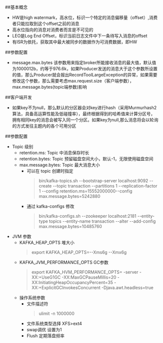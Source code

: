 ##基本概念
 - HW是high watermark，高水位，标识一个特定的消息偏移量（offset）,消费者只能拉取到这个offset之前的消息
 - 高水位指向的消息对消费者而言是不可见的
 - LEO是Log End Offset，标识当前日志文件中下一条待写入消息的offset
 - 有ISR为依托，获取其中最大被同步的数据作为可消费数据，即HW
    
##参数配置
 - message.max.bytes
        该参数用来指定broker所能接收消息的最大值，默认值为1000012b，约等于976.6k，如果Producer发送的消息大于这个参数所设置的值，那么Producer就会报出RecordToolLargeException的异常，如果需要修改这个参数，那么需要考虑max.request.size（客户端参数），max.message.bytes(topic端参数)影响
    
##客户端开发
 - 如果key不为null，那么默认的分区器会对key进行hash（采用Murmurhash2算法，具备高运算性能及低碰撞率），最终根据得到的哈希值来计算分区号，拥有相同key的消息会被写入同一个分区。如果key为null,那么消息将会以轮询的方式发往主题内的各个可用分区
    
##参数配置
 - Topic 级别
   + retention.ms: Topic 中消息保存时长
   + retention.bytes: Topic 预留磁盘空间大小，默认-1，无限使用磁盘空间
   + max.message.bytes: Topic 最大消息大小
     - 可以在 topic 创建时指定
        > bin/kafka-topics.sh --bootstrap-server localhost:9092 --create --topic transaction --partitions 1 --replication-factor 1 --config retention.ms=15552000000--config max.message.bytes=5242880
     - 通过 kafka-configs 修改
        > bin/kafka-configs.sh --zookeeper localhost:2181 --entity-type topics --entity-name transaction --alter --add-config max.message.bytes=10485760
 - JVM 参数
   + KAFKA_HEAP_OPTS 堆大小
     > export KAFKA_HEAP_OPTS=--Xms6g --Xmx6g
   + KAFKA_JVM_PERFORMANCE_OPTS GC参数
     > export KAFKA_HVM_PERFORMANCE_OPTS= -server -XX:+UseG1GC -XX:MaxGCPauseMillis=20 -XX:InitiatingHeapOccupancyPercent=35 -XX:+ExplicitGCInvokesConcurrent -Djava.awt.headless=true
   + 操作系统参数
     - 文件描述符
        > ulimit -n 1000000
     - 文件系统类型选择 XFS>ext4
     - swap调优 设置为1
     - Flush 定期落盘频率